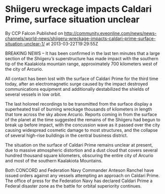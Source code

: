 # Shiigeru wreckage impacts Caldari Prime, surface situation unclear
By CCP Falcon
Published on http://community.eveonline.com/news/news-channels/world-news/shiigeru-wreckage-impacts-caldari-prime-surface-situation-unclear-1/ at 2013-03-22T19:29:55Z

BREAKING NEWS – It has been confirmed in the last ten minutes that a large section of the _Shiigeru’s_ superstructure has made impact with the southern tip of the Kaalakiota mountain range, approximately 700 kilometers west of the city of Arcurio.

All contact has been lost with the surface of Caldari Prime for the third time today, after an electromagnetic surge caused by the impact destroyed communications equipment and additionally destabilized the shields of several vessels in low orbit.

The last holoreel recordings to be transmitted from the surface display a superheated trail of burning wreckage thousands of kilometers in length that tore across the sky above Arcurio. Reports coming in from the surface of the planet at the time suggested the remains of the Shiigeru had begun to break up before impact, with the concussion wave as it passed over the city causing widespread cosmetic damage to most structures, and the collapse of several high-rise buildings in the central business district.

The situation on the surface of Caldari Prime remains unclear at present, due to massive atmospheric distortion and a dust cloud that covers several hundred thousand square kilometers, obscuring the entire city of Arcurio and most of the southern Kaalakiota Mountains.

Both CONCORD and Federation Navy Commander Anteson Ranchel have issued orders against any vessels attempting an approach on Caldari Prime. The office of press for the Federation Navy has declared Caldari Prime a Federal disaster zone as the battle for orbital superiority continues.

